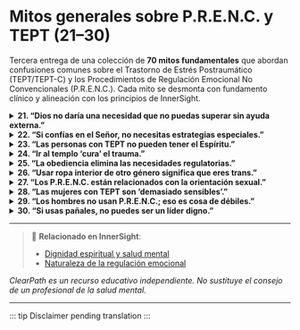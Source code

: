 ﻿# Mitos generales sobre P.R.E.N.C. y TEPT (21–30)

Tercera entrega de una colección de **70 mitos fundamentales** que abordan confusiones comunes sobre el Trastorno de Estrés Postraumático (TEPT/TEPT-C) y los Procedimientos de Regulación Emocional No Convencionales (P.R.E.N.C.). Cada mito se desmonta con fundamento clínico y alineación con los principios de InnerSight.

<details>
<summary><strong>21. “Dios no daría una necesidad que no puedas superar sin ayuda externa.”</strong></summary>
<p><strong>Realidad:</strong> Dios da dones, incluyendo terapeutas, ciencia y estrategias corporales.<br><strong>Riesgo:</strong> Se rechaza la ayuda como “falta de fe”.</p>
</details>

<details>
<summary><strong>22. “Si confías en el Señor, no necesitas estrategias especiales.”</strong></summary>
<p><strong>Realidad:</strong> La fe y la neurociencia no son mutuamente excluyentes.<br><strong>Riesgo:</strong> Se culpa a la persona por “depender de lo terrenal”.</p>
</details>

<details>
<summary><strong>23. “Las personas con TEPT no pueden tener el Espíritu.”</strong></summary>
<p><strong>Realidad:</strong> El Espíritu puede tocar a cualquier hijo de Dios, independientemente de su estado neurológico.<br><strong>Riesgo:</strong> Se niega la agencia espiritual.</p>
</details>

<details>
<summary><strong>24. “Ir al templo ‘cura’ el trauma.”</strong></summary>
<p><strong>Realidad:</strong> El templo es sagrado, pero no sustituye la terapia traumacentrada.<br><strong>Riesgo:</strong> Se genera culpa por “no sanar en el templo”.</p>
</details>

<details>
<summary><strong>25. “La obediencia elimina las necesidades regulatorias.”</strong></summary>
<p><strong>Realidad:</strong> La obediencia no reconfigura circuitos neuronales dañados por el trauma.<br><strong>Riesgo:</strong> Se confunde la santidad con la normalidad neurológica.</p>
</details>

<details>
<summary><strong>26. “Usar ropa interior de otro género significa que eres trans.”</strong></summary>
<p><strong>Realidad:</strong> Puede ser por textura, no por identidad.<br><strong>Riesgo:</strong> Confusión clínica grave y daño relacional.</p>
</details>

<details>
<summary><strong>27. “Los P.R.E.N.C. están relacionados con la orientación sexual.”</strong></summary>
<p><strong>Realidad:</strong> Son respuestas neurológicas, no expresiones de identidad sexual.<br><strong>Riesgo:</strong> Estigmatización doble.</p>
</details>

<details>
<summary><strong>28. “Las mujeres con TEPT son ‘demasiado sensibles’.”</strong></summary>
<p><strong>Realidad:</strong> La sensibilidad es una respuesta adaptativa al peligro.<br><strong>Riesgo:</strong> Se minimiza el trauma de género.</p>
</details>

<details>
<summary><strong>29. “Los hombres no usan P.R.E.N.C.; eso es cosa de débiles.”</strong></summary>
<p><strong>Realidad:</strong> Los hombres también tienen necesidades regulatorias, pero las ocultan por estigma.<br><strong>Riesgo:</strong> Aislamiento y suicidio.</p>
</details>

<details>
<summary><strong>30. “Si usas pañales, no puedes ser un líder digno.”</strong></summary>
<p><strong>Realidad:</strong> La dignidad no depende de la regulación sensorial.<br><strong>Riesgo:</strong> Exclusión de llamamientos basada en prejuicio.</p>
</details>

---

> 🔗 **Relacionado en InnerSight**:  
> - [Dignidad espiritual y salud mental](https://inner-clarity.github.io/InnerSight/es#dignidad-espiritual-y-salud-mental)  
> - [Naturaleza de la regulación emocional](https://inner-clarity.github.io/InnerSight/es#naturaleza-de-la-regulación-emocional)

*ClearPath es un recurso educativo independiente. No sustituye el consejo de un profesional de la salud mental.*

---

::: tip
Disclaimer pending translation
:::
